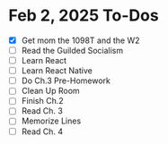 # Feb 2, 2025 To-Dos
- [x] Get mom the 1098T and the W2
- [ ] Read the Guilded Socialism
- [ ] Learn React
- [ ] Learn React Native
- [ ] Do Ch.3 Pre-Homework
- [ ] Clean Up Room
- [ ] Finish Ch.2 
- [ ] Read Ch. 3
- [ ] Memorize Lines 
- [ ] Read Ch. 4
<!--stackedit_data:
eyJoaXN0b3J5IjpbLTE0NTU2NjM1MjgsLTE1MjAzNzA0NCwtOT
I0MjAxMjI4XX0=
-->